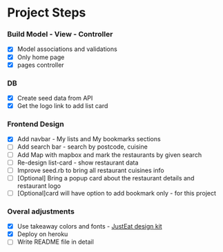 # Project Steps

###  Build Model - View - Controller
  - [x] Model associations and validations
  - [x] Only home page
  - [x] pages controller
### DB
- [x] Create seed data from API
- [x] Get the logo link to add list card
### Frontend Design
- [x] Add navbar - My lists and My bookmarks sections
- [ ] Add search bar - search by postcode, cuisine
- [ ] Add Map with mapbox and mark the restaurants by given search
- [ ] Re-design list-card - show restaurant data
- [ ] Improve seed.rb to bring all restaurant cuisines info
- [ ] [Optional] Bring a popup card about the restaurant details and restaurant logo
- [ ] [Optional]card will have option to add bookmark only - for this project

### Overal adjustments
- [x] Use takeaway colors and fonts - [JustEat design kit](https://www.justeattakeaway.com/newsroom/en-WW/media_kits/227513/)
- [x] Deploy on heroku
- [ ] Write README file in detail
